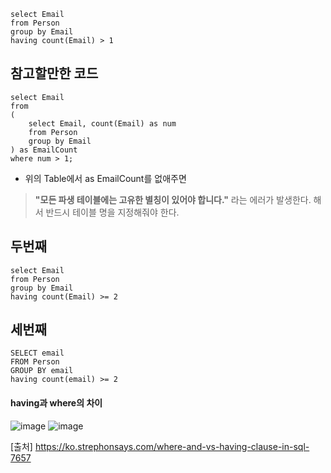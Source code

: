 ```
select Email
from Person
group by Email
having count(Email) > 1
```

## 참고할만한 코드
```
select Email
from 
(
    select Email, count(Email) as num
    from Person
    group by Email
) as EmailCount
where num > 1;
```

- 위의 Table에서 as EmailCount를 없애주면 
> **"모든 파생 테이블에는 고유한 별칭이 있어야 합니다."** 라는 에러가 발생한다. 해서 반드시 테이블 명을 지정해줘야 한다.

## 두번째

```
select Email
from Person 
group by Email
having count(Email) >= 2
```

## 세번째

```
SELECT email
FROM Person
GROUP BY email
having count(email) >= 2
```


#### having과 where의 차이

![image](https://user-images.githubusercontent.com/43158502/137481088-1ebcebeb-c244-4ce0-9764-1fd1edd85a64.png)
![image](https://user-images.githubusercontent.com/43158502/137481133-e3fa7359-36ed-4cc0-9e9e-7e8a99b076bc.png)

[출처] https://ko.strephonsays.com/where-and-vs-having-clause-in-sql-7657
